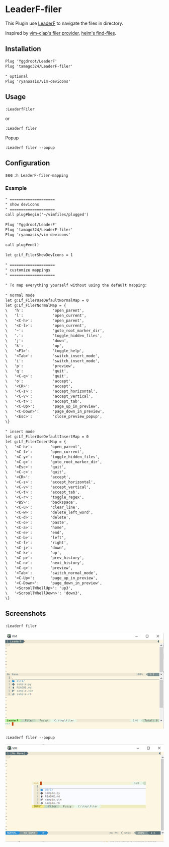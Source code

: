 # LeaderF-filer

This Plugin use [LeaderF](https://github.com/Yggdroot/LeaderF) to navigate the files in directory.

Inspired by [vim-clap's filer provider](https://github.com/liuchengxu/vim-clap/pull/272), [helm's find-files](https://github.com/emacs-helm/helm).


## Installation

```
Plug 'Yggdroot/LeaderF'
Plug 'tamago324/LeaderF-filer'

" optional
Plug 'ryanoasis/vim-devicons'
```

## Usage

```
:LeaderfFiler
```
or
```
:Leaderf filer
```

Popup

```
:Leaderf filer --popup
```

## Configuration

see `:h LeaderF-filer-mapping`

### Example

```vim
" ====================
" show devicons
" ====================
call plug#begin('~/vimfiles/plugged')

Plug 'Yggdroot/LeaderF'
Plug 'tamago324/LeaderF-filer'
Plug 'ryanoasis/vim-devicons'

call plug#end()

let g:Lf_FilerShowDevIcons = 1

" ====================
" customize mappings
" ====================

" To map everything yourself without using the default mapping:

" normal mode
let g:Lf_FilerUseDefaultNormalMap = 0
let g:Lf_FilerNormalMap = {
\   'h':             'open_parent',
\   'l':             'open_current',
\   '<C-h>':         'open_parent',
\   '<C-l>':         'open_current',
\   '~':             'goto_root_marker_dir',
\   '.':             'toggle_hidden_files',
\   'j':             'down',
\   'k':             'up',
\   '<F1>':          'toggle_help',
\   '<Tab>':         'switch_insert_mode',
\   'i':             'switch_insert_mode',
\   'p':             'preview',
\   'q':             'quit',
\   '<C-q>':         'quit',
\   'o':             'accept',
\   '<CR>':          'accept',
\   '<C-s>':         'accept_horizontal',
\   '<C-v>':         'accept_vertical',
\   '<C-t>':         'accept_tab',
\   '<C-Up>':        'page_up_in_preview',
\   '<C-Down>':      'page_down_in_preview',
\   '<Esc>':         'close_preview_popup',
\}

" insert mode
let g:Lf_FilerUseDefaultInsertMap = 0
let g:Lf_FilerInsertMap = {
\   '<C-h>':        'open_parent',
\   '<C-l>':        'open_current',
\   '<C-y>':        'toggle_hidden_files',
\   '<C-g>':        'goto_root_marker_dir',
\   '<Esc>':        'quit',
\   '<C-c>':        'quit',
\   '<CR>':         'accept',
\   '<C-s>':        'accept_horizontal',
\   '<C-v>':        'accept_vertical',
\   '<C-t>':        'accept_tab',
\   '<C-r>':        'toggle_regex',
\   '<BS>':         'backspace',
\   '<C-u>':        'clear_line',
\   '<C-w>':        'delete_left_word',
\   '<C-d>':        'delete',
\   '<C-o>':        'paste',
\   '<C-a>':        'home',
\   '<C-e>':        'end',
\   '<C-b>':        'left',
\   '<C-f>':        'right',
\   '<C-j>':        'down',
\   '<C-k>':        'up',
\   '<C-p>':        'prev_history',
\   '<C-n>':        'next_history',
\   '<C-q>':        'preview',
\   '<Tab>':        'switch_normal_mode',
\   '<C-Up>':       'page_up_in_preview',
\   '<C-Down>':     'page_down_in_preview',
\   '<ScroollWhellUp>': 'up3',
\   '<ScroollWhellDown>': 'down3',
\}
```

## Screenshots

`:Leaderf filer`

<img src="./images/buffer.png" alt="buffer" />

`:Leaderf filer --popup`

<img src="./images/popup.png" alt="popup" />
